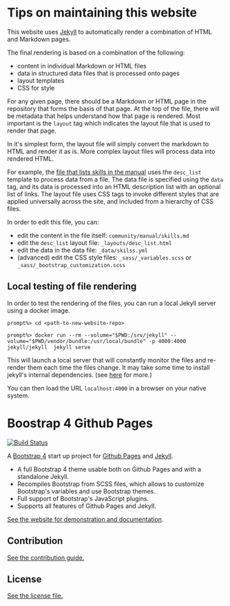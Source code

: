 # Tips on maintaining this website

This website uses [Jekyll](https://jekyllrb.com/) to automatically render a combination of HTML and Markdown pages.

The final rendering is based on a combination of the following:
* content in individual Markdown or HTML files
* data in structured data files that is processed onto pages
* layout templates
* CSS for style

For any given page, there should be a Markdown or HTML page in the repository
that forms the basis of that page.  At the top of the file, there will be
metadata that helps understand how that page is rendered.  Most important is the
`layout` tag which indicates the layout file that is used to render that page.

In it's simplest form, the layout file will simply convert the markdown to HTML
and render it as is.  More complex layout files will process data into rendered
HTML.  

For example, the [file that lists skills in the
manual](community/manual/skills.md) uses the `desc_list` template to process
data from a file.  The data file is specified using the `data` tag, and its data
is processed into an HTML description list with an optional list of links.  The
layout file uses CSS tags to invoke different styles that are applied
universally across the site, and included from a hierarchy of CSS files.

In order to edit this file, you can:
 * edit the content in the file itself: `community/manual/skills.md`
 * edit the `desc_list` layout file: `_layouts/desc_list.html`
 * edit the data in the data file: `_data/skilss.yml`
 * (advanced) edit the CSS style files: `_sass/_variables.scss` or
   `_sass/_bootstrap_customization.scss` 

## Local testing of file rendering

In order to test the rendering of the files, you can run a local Jekyll server
using a docker image.

```
prompt%> cd <path-to-new-website-repo>

prompt%> docker run --rm --volume="$PWD:/srv/jekyll" --volume="$PWD/vendor/bundle:/usr/local/bundle" -p 4000:4000  jekyll/jekyll  jekyll serve

```

This will launch a local server that will constantly monitor the files and
re-render them each time the files change.  It may take some time to install
jekyll's internal dependencies.  (see
[here](https://github.com/envygeeks/jekyll-docker) for more.)

You can then load the URL `localhost:4000` in a browser on your native system.

# Boostrap 4 Github Pages

[![Build Status](https://travis-ci.org/nicolas-van/bootstrap-4-github-pages.svg?branch=master)](https://travis-ci.org/nicolas-van/bootstrap-4-github-pages)

A [Bootstrap 4](https://getbootstrap.com/) start up project for [Github Pages](https://pages.github.com/) and [Jekyll](https://jekyllrb.com/).

* A full Bootstrap 4 theme usable both on Github Pages and with a standalone Jekyll.
* Recompiles Bootstrap from SCSS files, which allows to customize Bootstrap's variables and use Bootstrap themes.
* Full support of Bootstrap's JavaScript plugins.
* Supports all features of Github Pages and Jekyll.

[See the website for demonstration and documentation](https://nicolas-van.github.io/bootstrap-4-github-pages/).

## Contribution

[See the contribution guide.](./CONTRIBUTING.md)

## License

[See the license file.](./LICENSE.md)

